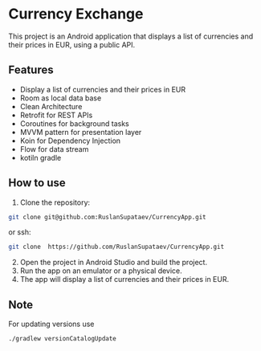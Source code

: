 # Currency Exchange

This project is an Android application that displays a list of currencies and their prices in EUR, using a public API.

## Features
- Display a list of currencies and their prices in EUR
- Room as local data base
- Clean Architecture
- Retrofit for REST APIs
- Coroutines for background tasks
- MVVM pattern for presentation layer
- Koin for Dependency Injection
- Flow for data stream
- kotiln gradle

## How to use

1. Clone the repository: 
```bash
git clone git@github.com:RuslanSupataev/CurrencyApp.git
```
or ssh:
```bash
git clone  https://github.com/RuslanSupataev/CurrencyApp.git
```
2. Open the project in Android Studio and build the project.
3. Run the app on an emulator or a physical device.
4. The app will display a list of currencies and their prices in EUR.

## Note
For updating versions use 
```bash
./gradlew versionCatalogUpdate
```
